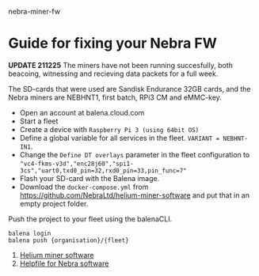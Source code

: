 nebra-miner-fw

# Guide for fixing your Nebra FW

**UPDATE 211225** The miners have not been running succesfully, both beacoing, witnessing and recieving data packets for a full week. 

The SD-cards that were used are Sandisk Endurance 32GB cards, and the Nebra miners are NEBHNT1, first batch, RPi3 CM and eMMC-key.

- Open an account at balena.cloud.com
- Start a fleet
- Create a device with `Raspberry Pi 3 (using 64bit OS)`
- Define a global variable for all services in the fleet. `VARIANT = NEBHNT-IN1`.
- Change the `Define DT overlays` parameter in the fleet configuration to `"vc4-fkms-v3d","enc28j60","spi1-3cs","uart0,txd0_pin=32,rxd0_pin=33,pin_func=7"`
- Flash your SD-card with the Balena image.
- Download the `docker-compose.yml` from https://github.com/NebraLtd/helium-miner-software and put that in an empty project folder.

Push the project to your fleet using the balenaCLI.

```
balena login
balena push {organisation}/{fleet}
```


1. [Helium miner software](https://github.com/NebraLtd/helium-miner-software)
2. [Helpfile for Nebra software](https://githubhelp.com/Xykon/helium-miner-software)
